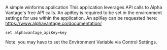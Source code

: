A simple winforms application
This application leverages API calls to Alpha Vantage's free API calls. An 
apiKey is required to be set in the environment settings for use within the
application. An apiKey can be requested here:
https://www.alphavantage.co/documentation/
```
set alphavantage_apiKey=key
```
Note: you may have to set the Environment Variable via Control Settings.




